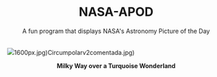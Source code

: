 <div align="center">
  <h1>
    NASA-APOD
  </h1>
</div>
  
<div align="center">
  A fun program that displays NASA's Astronomy Picture of the Day
</div>

<br>

![](https://apod.nasa.gov/apod/image/2305/SeaBlueSky_Horalek_960.jpg)1600px.jpg)Circumpolarv2comentada.jpg)

<p align = "center">
  <b>Milky Way over a Turquoise Wonderland</b>
</p>
